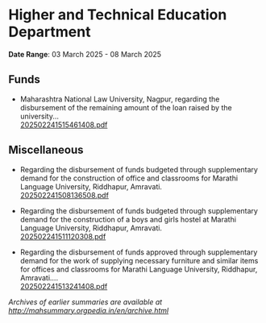 # Higher and Technical Education Department

**Date Range**: 03 March 2025 - 08 March 2025


## Funds
- Maharashtra National Law University, Nagpur, regarding the disbursement of the remaining amount of the loan raised by the university...\
  [202502241515461408.pdf](https://gr.maharashtra.gov.in/Site/Upload/Government%20Resolutions/English/202502241515461408.pdf)

## Miscellaneous
- Regarding the disbursement of funds budgeted through supplementary demand for the construction of office and classrooms for Marathi Language University, Riddhapur, Amravati.\
  [202502241508136508.pdf](https://gr.maharashtra.gov.in/Site/Upload/Government%20Resolutions/English/202502241508136508.pdf)

- Regarding the disbursement of funds budgeted through supplementary demand for the construction of a boys and girls hostel at Marathi Language University, Riddhapur, Amravati.\
  [202502241511120308.pdf](https://gr.maharashtra.gov.in/Site/Upload/Government%20Resolutions/English/202502241511120308.pdf)

- Regarding the disbursement of funds approved through supplementary demand for the work of supplying necessary furniture and similar items for offices and classrooms for Marathi Language University, Riddhapur, Amravati....\
  [202502241513241408.pdf](https://gr.maharashtra.gov.in/Site/Upload/Government%20Resolutions/English/202502241513241408.pdf)


*Archives of earlier summaries are available at http://mahsummary.orgpedia.in/en/archive.html*